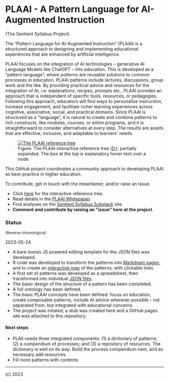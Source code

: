 # PLAAI - A Pattern Language for AI-Augmented Instruction

(The Sentient Syllabus Project)


The “Pattern Language for AI-Augmented Instruction” (PLAAI) is a structured approach to designing and implementing educational experiences that are enhanced by artificial intelligence. 

PLAAI focuses on the integration of AI technologies – generative AI Language Models like ChatGPT – into education. This is developed as a “pattern language”, where _patterns_ are reusable solutions to common processes in education. PLAAI patterns include lectures, discussions, group work and the like. By providing practical advice and resources for the integration of AI, i.e. explanations, recipes, prompts etc., PLAAI provides an approach that is independent  of specific tools, resources, or pedagogies. Following this approach, educators will find ways to personalize instruction, increase engagement, and facilitate richer learning experiences across cognitive, associative, social, and practical domains. Since PLAAI is structured as a “language”, it is natural to create and combine patterns to rich constructs, like modules, courses, or entire programs, and it is straightforward to consider alternatives at every step. The results are assets that are effective, inclusive, and adaptable to learners' needs. 

<figure>
  <a href="PLAAI-reference.html"><img src="img/PLAAI-reference-tree.png" alt="The PLAAI reference tree"></a>
  <figcaption>Figure: The PLAAI interactive reference tree (<a href="PLAAI-reference.html">▷</a>), partially expanded. The box at the top is explanatory hover-text over a node.</figcaption>
</figure>

This GitHub project coordinates a community approach to developing PLAAI as best-practice in higher education.

To contribute, get in touch with the meaintainer, and/or raise an issue.

* Click [here](https://stsyl.github.io/PLAAI/PLAAI-reference.html) for the interactive reference tree.
* Read details in the [PLAAI Whitepaper](https://tinyurl.com/PLAAI-wp).
* Find analyses on the [Sentient Syllabus Substack](https://sentientsyllabus.substack.com) site.
* **Comment and contribute by raising an "issue" here at the project**.

### Status

<small>(Reverse chronological)</small>

2023-05-24
* A bare-bones JS powered editing template for the JSON files was developed.
* R code was developed to transform the patterns into [Markdown pages](https://github.com/stSyl/PLAAI/tree/main/docs/md), and to create an [interactive map](https://stsyl.github.io/PLAAI/PLAAI-reference.html) of the patterns, with clickable links.
* A first set of patterns was developed as a spreadsheet, then transformed into individual [JSON files](https://github.com/stSyl/PLAAI/tree/main/JSON).
* The basic design of the structure of a pattern has been completed.
* A full ontology has been defined.
* The basic PLAAI concepts have been defined: focus on education, create composable patterns, include AI advice wherever possible - not separated from, but integrated with educational concerns.
* The project was initated, a stub was created here and a GitHub pages site was attached to this repository.

#### Next steps

* PLAII needs three integrated components: (1) a dictionary of patterns; (2) a compendium of processes; and (3) a repository of resources. The dictionary is well on its way. Build the process compendium next, and as necessary add resources.
* Fill more patterns with contents

----
(c) 2023

